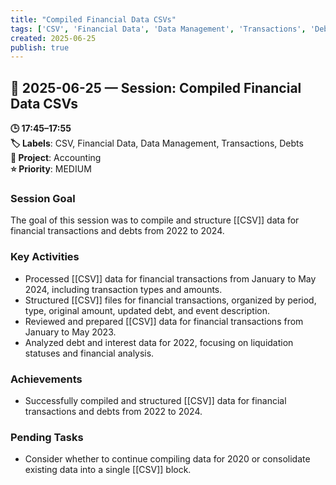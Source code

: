 ```yaml
---
title: "Compiled Financial Data CSVs"
tags: ['CSV', 'Financial Data', 'Data Management', 'Transactions', 'Debts']
created: 2025-06-25
publish: true
---
```


## 📅 2025-06-25 — Session: Compiled Financial Data CSVs

**🕒 17:45–17:55**  
**🏷️ Labels**: CSV, Financial Data, Data Management, Transactions, Debts  
**📂 Project**: Accounting  
**⭐ Priority**: MEDIUM  


### Session Goal
The goal of this session was to compile and structure [[CSV]] data for financial transactions and debts from 2022 to 2024.

### Key Activities
- Processed [[CSV]] data for financial transactions from January to May 2024, including transaction types and amounts.
- Structured [[CSV]] files for financial transactions, organized by period, type, original amount, updated debt, and event description.
- Reviewed and prepared [[CSV]] data for financial transactions from January to May 2023.
- Analyzed debt and interest data for 2022, focusing on liquidation statuses and financial analysis.

### Achievements
- Successfully compiled and structured [[CSV]] data for financial transactions and debts from 2022 to 2024.

### Pending Tasks
- Consider whether to continue compiling data for 2020 or consolidate existing data into a single [[CSV]] block.
